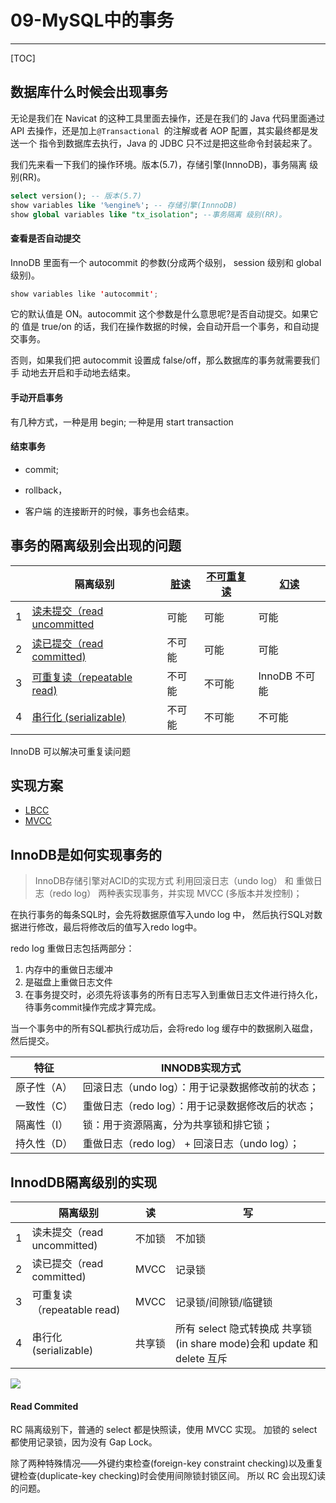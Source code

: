 # 09-MySQL中的事务

---

[TOC]

## 数据库什么时候会出现事务

无论是我们在 Navicat 的这种工具里面去操作，还是在我们的 Java 代码里面通过 API 去操作，还是加上`@Transactional `的注解或者 AOP 配置，其实最终都是发送一个 指令到数据库去执行，Java 的 JDBC 只不过是把这些命令封装起来了。

我们先来看一下我们的操作环境。版本(5.7)，存储引擎(InnnoDB)，事务隔离 级别(RR)。

```sql
select version(); -- 版本(5.7)
show variables like '%engine%'; -- 存储引擎(InnnoDB)
show global variables like "tx_isolation"; --事务隔离 级别(RR)。
```

#### 查看是否自动提交

InnoDB 里面有一个 autocommit 的参数(分成两个级别， session 级别和 global级别)。

```java
show variables like 'autocommit';
```

它的默认值是 ON。autocommit 这个参数是什么意思呢?是否自动提交。如果它的 值是 true/on 的话，我们在操作数据的时候，会自动开启一个事务，和自动提交事务。

否则，如果我们把 autocommit 设置成 false/off，那么数据库的事务就需要我们手 动地去开启和手动地去结束。

#### 手动开启事务

有几种方式，一种是用 begin; 一种是用 start transaction

#### 结束事务

- commit;

- rollback，

- 客户端 的连接断开的时候，事务也会结束。

## 事务的隔离级别会出现的问题

|      | 隔离级别                                                     | [脏读](../../../08-transaction/01-database-transaction/06-脏读.md) | [不可重复读](../../../08-transaction/01-database-transaction/07-不可重复读.md) | [幻读](../../../08-transaction/01-database-transaction/08-幻读.md) |
| ---- | ------------------------------------------------------------ | ------------------------------------------------------------ | ------------------------------------------------------------ | ------------------------------------------------------------ |
| 1    | [读未提交（read uncommitted](../../../08-transaction/01-database-transaction/01-read-uncommitted.md) | 可能                                                         | 可能                                                         | 可能                                                         |
| 2    | [读已提交（read committed)](../../../08-transaction/01-database-transaction/02-read-committed.md) | 不可能                                                       | 可能                                                         | 可能                                                         |
| 3    | [可重复读（repeatable read)](../../../08-transaction/01-database-transaction/03-repeatable-read.md) | 不可能                                                       | 不可能                                                       | InnoDB 不可能                                                |
| 4    | [串行化 (serializable)](../../../08-transaction/01-database-transaction/04-serializable.md) | 不可能                                                       | 不可能                                                       | 不可能                                                       |

InnoDB 可以解决可重复读问题

## 实现方案

-   [LBCC](011-LBCC-基于锁的并发控制.md) 
-  [MVCC](010-MVCC-多版本并发控制.md) 

## InnoDB是如何实现事务的

> InnoDB存储引擎对ACID的实现方式
> 利用回滚日志（undo log） 和 重做日志（redo log） 两种表实现事务，并实现 MVCC (多版本并发控制)；

在执行事务的每条SQL时，会先将数据原值写入undo log 中， 然后执行SQL对数据进行修改，最后将修改后的值写入redo log中。

redo log 重做日志包括两部分：

1. 内存中的重做日志缓冲 
2. 是磁盘上重做日志文件
3. 在事务提交时，必须先将该事务的所有日志写入到重做日志文件进行持久化，待事务commit操作完成才算完成。

当一个事务中的所有SQL都执行成功后，会将redo log 缓存中的数据刷入磁盘，然后提交。

| 特征        | INNODB实现方式                                   |
| ----------- | ------------------------------------------------ |
| 原子性（A） | 回滚日志（undo log）：用于记录数据修改前的状态； |
| 一致性（C） | 重做日志（redo log）：用于记录数据修改后的状态； |
| 隔离性（I） | 锁：用于资源隔离，分为共享锁和排它锁；           |
| 持久性（D） | 重做日志（redo log） + 回滚日志（undo log）；    |

## InnodDB隔离级别的实现

|      | 隔离级别                    | 读     | 写                                                           |
| ---- | --------------------------- | ------ | ------------------------------------------------------------ |
| 1    | 读未提交（read uncommitted) | 不加锁 | 不加锁                                                       |
| 2    | 读已提交（read committed)   | MVCC   | 记录锁                                                       |
| 3    | 可重复读（repeatable read)  | MVCC   | 记录锁/间隙锁/临键锁                                         |
| 4    | 串行化 (serializable)       | 共享锁 | 所有 select 隐式转换成 共享锁(in share mode)会和 update 和 delete 互斥 |

![](../../../assets/image-20200826204259542.png)

#### Read Commited

RC 隔离级别下，普通的 select 都是快照读，使用 MVCC 实现。 加锁的 select 都使用记录锁，因为没有 Gap Lock。

除了两种特殊情况——外键约束检查(foreign-key constraint checking)以及重复 键检查(duplicate-key checking)时会使用间隙锁封锁区间。
所以 RC 会出现幻读的问题。